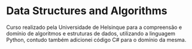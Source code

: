 
# Data Structures and Algorithms

Curso realizado pela Universidade de Helsinque para a compreensão e domínio de algoritmos e estruturas de dados, utilizando a linguagem Python, contudo também adicionei código C# para o domínio da mesma.
